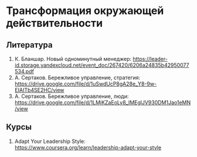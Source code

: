 # Трансформация окружающей действительности

## Литература
1. К. Бланшар. Новый одноминутный менеджер: https://leader-id.storage.yandexcloud.net/event_doc/267420/6206a24835b42950077534.pdf
2. А. Сертаков. Бережливое управление, стратегия: https://drive.google.com/file/d/1uSwdUcP8gA28e_Y8-9w-EIAITb4SE2HC/view
3. А. Сертаков. Бережливое управление, люди: https://drive.google.com/file/d/1LMjKZaEoLy8_IMEglJV930DM1Jao1eMN/view

## Курсы
1. Adapt Your Leadership Style: https://www.coursera.org/learn/leadership-adapt-your-style
